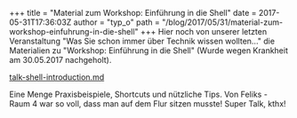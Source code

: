 +++
title = "Material zum Workshop: Einführung in die Shell"
date = 2017-05-31T17:36:03Z
author = "typ_o"
path = "/blog/2017/05/31/material-zum-workshop-einfuhrung-in-die-shell"
+++
Hier noch von unserer letzten Veranstaltung "Was Sie schon immer über
Technik wissen wollten..." die Materialien zu "Workshop: Einführung in
die Shell" (Wurde wegen Krankheit am 30.05.2017 nachgeholt).

[talk-shell-introduction.md](https://flipdot.org/blog/uploads/talk-shell-introduction.md "talk-shell-introduction.md")

Eine Menge Praxisbeispiele, Shortcuts und nützliche Tips. Von Feliks -
Raum 4 war so voll, dass man auf dem Flur sitzen musste\! Super Talk,
kthx\!
